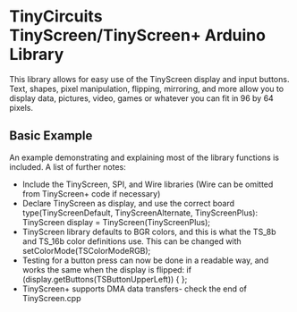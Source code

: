# TinyCircuits TinyScreen/TinyScreen+ Arduino Library

This library allows for easy use of the TinyScreen display and input buttons. Text, shapes, pixel manipulation, flipping, mirroring, and more allow you to display data, pictures, video, games or whatever you can fit in 96 by 64 pixels.

## Basic Example

An example demonstrating and explaining most of the library functions is included. A list of further notes:

* Include the TinyScreen, SPI, and Wire libraries (Wire can be omitted from TinyScreen+ code if necessary)
* Declare TinyScreen as display, and use the correct board type(TinyScreenDefault, TinyScreenAlternate, TinyScreenPlus): TinyScreen display = TinyScreen(TinyScreenPlus);
* TinyScreen library defaults to BGR colors, and this is what the TS_8b and TS_16b color definitions use. This can be changed with setColorMode(TSColorModeRGB);
* Testing for a button press can now be done in a readable way, and works the same when the display is flipped: if (display.getButtons(TSButtonUpperLeft)) { };
* TinyScreen+ supports DMA data transfers- check the end of TinyScreen.cpp